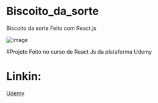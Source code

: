 # Biscoito_da_sorte
Biscoito da sorte Feito com React.js

![image](https://user-images.githubusercontent.com/93170497/154714308-322bbdc7-bd69-4ef3-837b-ea562c8df350.png)

#Projeto Feito no curso de React Js da plataforma Udemy

# Linkin:
[Udemy](https://www.udemy.com/course/curso-reactjs/)
